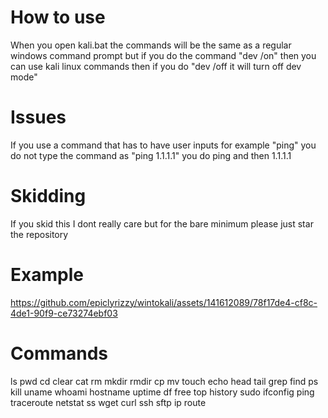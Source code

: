 # How to use

When you open kali.bat the commands will be the same as a regular windows command prompt but if you do the command "dev /on" then you can use kali linux commands then if you do "dev /off it will turn off dev mode"

# Issues
If you use a command that has to have user inputs for example "ping" you do not type the command as "ping 1.1.1.1" you do ping and then 1.1.1.1

# Skidding
If you skid this I dont really care but for the bare minimum please just star the repository

# Example



https://github.com/epiclyrizzy/wintokali/assets/141612089/78f17de4-cf8c-4de1-90f9-ce73274ebf03

# Commands

ls
pwd
cd
clear
cat
rm
mkdir
rmdir
cp
mv
touch
echo
head
tail
grep
find
ps
kill
uname
whoami
hostname
uptime
df
free
top
history
sudo
ifconfig
ping
traceroute
netstat
ss
wget
curl
ssh
sftp
ip
route
